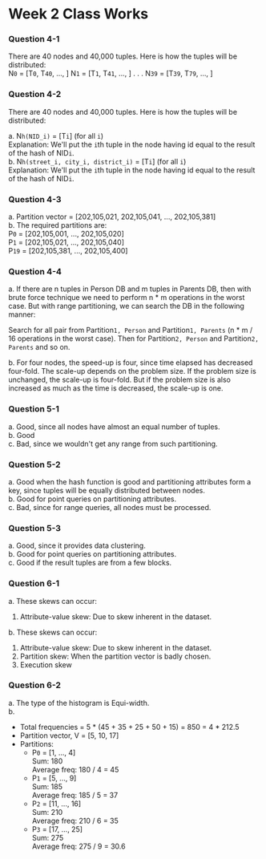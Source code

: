 # Week 2 Class Works

### Question 4-1

There are 40 nodes and 40,000 tuples. Here is how the tuples will be distributed:  
N`0` = [T`0`, T`40`, ..., ]
N`1` = [T`1`, T`41`, ..., ]
.
.
.
N`39` = [T`39`, T`79`, ..., ]

### Question 4-2

There are 40 nodes and 40,000 tuples. Here is how the tuples will be distributed:

a. N`h(NID_i)` = [T`i`] (for all `i`)  
 Explanation: We'll put the `i`th tuple in the node having id equal to the result of the hash of NID`i`.  
b. N`h(street_i, city_i, district_i)` = [T`i`] (for all `i`)  
 Explanation: We'll put the `i`th tuple in the node having id equal to the result of the hash of NID`i`.

### Question 4-3

a. Partition vector = [202,105,021, 202,105,041, ..., 202,105,381]  
b. The required partitions are:  
 P`0` = [202,105,001, ..., 202,105,020]  
 P`1` = [202,105,021, ..., 202,105,040]  
 P`19` = [202,105,381, ..., 202,105,400]

### Question 4-4

a. If there are n tuples in Person DB and m tuples in Parents DB, then with brute force technique we need to perform n \* m operations in the worst case. But with range partitioning, we can search the DB in the following manner:

Search for all pair from Partition`1, Person` and Partition`1, Parents` (n \* m / 16 operations in the worst case). Then for Partition`2, Person` and Partition`2, Parents` and so on.

b. For four nodes, the speed-up is four, since time elapsed has decreased four-fold. The scale-up depends on the problem size. If the problem size is unchanged, the scale-up is four-fold. But if the problem size is also increased as much as the time is decreased, the scale-up is one.

### Question 5-1

a. Good, since all nodes have almost an equal number of tuples.  
b. Good  
c. Bad, since we wouldn't get any range from such partitioning.

### Question 5-2

a. Good when the hash function is good and partitioning attributes form a key, since tuples will be equally distributed between nodes.  
b. Good for point queries on partitioning attributes.  
c. Bad, since for range queries, all nodes must be processed.

### Question 5-3

a. Good, since it provides data clustering.  
b. Good for point queries on partitioning attributes.  
c. Good if the result tuples are from a few blocks.

### Question 6-1

a. These skews can occur:

1.  Attribute-value skew: Due to skew inherent in the dataset.

b. These skews can occur:

1.  Attribute-value skew: Due to skew inherent in the dataset.
1.  Partition skew: When the partition vector is badly chosen.
1.  Execution skew

### Question 6-2

a. The type of the histogram is Equi-width.  
b.

- Total frequencies = 5 \* (45 + 35 + 25 + 50 + 15) = 850 = 4 \* 212.5
- Partition vector, V = [5, 10, 17]
- Partitions:
  - P`0` = [1, ..., 4]  
    Sum: 180  
    Average freq: 180 / 4 = 45
  - P`1` = [5, ..., 9]  
     Sum: 185  
     Average freq: 185 / 5 = 37
  - P`2` = [11, ..., 16]  
    Sum: 210  
    Average freq: 210 / 6 = 35
  - P`3` = [17, ..., 25]  
    Sum: 275  
    Average freq: 275 / 9 = 30.6
